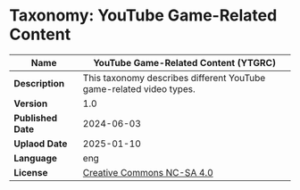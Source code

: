 # Taxonomy: YouTube Game-Related Content
| **Name**           | YouTube Game-Related Content (YTGRC)                                                                                                                                                                   |
|--------------------|-----------------------------------------------------------------------------------------------------------------------------------------------------------------------------------------------------|
| **Description**    | This taxonomy describes different YouTube game-related video types. |
| **Version**        | 1.0                                                                                                                                                                                              |
| **Published Date** | 2024-06-03                                                                                                                                                                                          |
| **Uplaod Date** | 2025-01-10                                                                                                                                                                                          |
| **Language**       | eng                                                                                                                                                                                                 |
| **License**        | [Creative Commons NC-SA 4.0](https://creativecommons.org/licenses/by-nc-sa/4.0/)                                                                                                                                                
